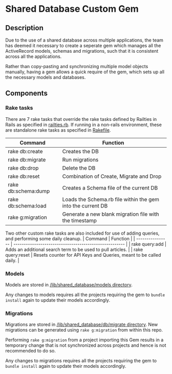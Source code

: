 # Shared Database Custom Gem

## Description

Due to the use of a shared database across multiple applications, the team has deemed it necessary to create a seperate gem which manages all the ActiveRecord models, schemas and migrations, such that it is consistent across all the applications.

Rather than copy-pasting and synchronizing multiple model objects manually, having a gem allows a quick require of the gem, which sets up all the necessary models and databases.

## Components

### Rake tasks

There are 7 rake tasks that override the rake tasks defined by Railties in Rails as specified in [railties.rb](lib/shared_database/railtie.rb). If running in a non-rails environment, these are standalone rake tasks as specified in [Rakefile](lib/shared_database/Rakefile).

| Command          | Function                                               |
| ---------------- | ------------------------------------------------------ |
| rake db:create   | Creates the DB                                         |
| rake db:migrate  | Run migrations                                         |
| rake db:drop     | Delete the DB                                          |
| rake db:reset    | Combination of Create, Migrate and Drop                |
| rake db:schema:dump   | Creates a Schema file of the current DB                |
| rake db:schema:load | Loads the Schema.rb file within the gem into the current DB |
| rake g:migration | Generate a new blank migration file with the timestamp |

Two other custom rake tasks are also included for use of adding queries, and performing some daily cleanup.
| Command          | Function                                               |
| ---------------- | ------------------------------------------------------ |
| rake query:add   | Adds an additional search term to be used to pull articles.                                         |
| rake query:reset  | Resets counter for API Keys and Queries, meant to be called daily.                                         |

### Models

Models are stored in [/lib/shared_database/models directory](lib/shared_database/models).

Any changes to models requires all the projects requiring the gem to `bundle install` again to update their models accordingly.

### Migrations

Migrations are stored in [/lib/shared_database/db/migrate directory](lib/shared_database/db/migrate). New migrations can be generated using `rake g:migration` from within this repo.

Performing `rake g:migration` from a project importing this Gem results in a temporary change that is not synchronized across projects and hence is not recommended to do so.

Any changes to migrations requires all the projects requiring the gem to `bundle install` again to update their models accordingly.
